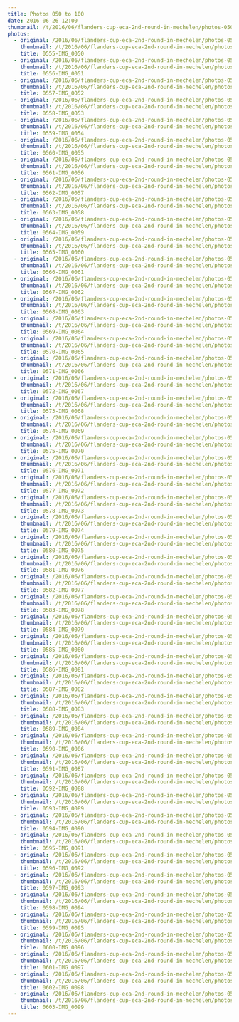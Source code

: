 ```yaml
---
title: Photos 050 to 100
date: 2016-06-26 12:00
thumbnail: /t/2016/06/flanders-cup-eca-2nd-round-in-mechelen/photos-050-to-100/0555-img_0050.jpg
photos:
  - original: /2016/06/flanders-cup-eca-2nd-round-in-mechelen/photos-050-to-100/0555-img_0050.jpg
    thumbnail: /t/2016/06/flanders-cup-eca-2nd-round-in-mechelen/photos-050-to-100/0555-img_0050.jpg
    title: 0555-IMG_0050
  - original: /2016/06/flanders-cup-eca-2nd-round-in-mechelen/photos-050-to-100/0556-img_0051.jpg
    thumbnail: /t/2016/06/flanders-cup-eca-2nd-round-in-mechelen/photos-050-to-100/0556-img_0051.jpg
    title: 0556-IMG_0051
  - original: /2016/06/flanders-cup-eca-2nd-round-in-mechelen/photos-050-to-100/0557-img_0052.jpg
    thumbnail: /t/2016/06/flanders-cup-eca-2nd-round-in-mechelen/photos-050-to-100/0557-img_0052.jpg
    title: 0557-IMG_0052
  - original: /2016/06/flanders-cup-eca-2nd-round-in-mechelen/photos-050-to-100/0558-img_0053.jpg
    thumbnail: /t/2016/06/flanders-cup-eca-2nd-round-in-mechelen/photos-050-to-100/0558-img_0053.jpg
    title: 0558-IMG_0053
  - original: /2016/06/flanders-cup-eca-2nd-round-in-mechelen/photos-050-to-100/0559-img_0054.jpg
    thumbnail: /t/2016/06/flanders-cup-eca-2nd-round-in-mechelen/photos-050-to-100/0559-img_0054.jpg
    title: 0559-IMG_0054
  - original: /2016/06/flanders-cup-eca-2nd-round-in-mechelen/photos-050-to-100/0560-img_0055.jpg
    thumbnail: /t/2016/06/flanders-cup-eca-2nd-round-in-mechelen/photos-050-to-100/0560-img_0055.jpg
    title: 0560-IMG_0055
  - original: /2016/06/flanders-cup-eca-2nd-round-in-mechelen/photos-050-to-100/0561-img_0056.jpg
    thumbnail: /t/2016/06/flanders-cup-eca-2nd-round-in-mechelen/photos-050-to-100/0561-img_0056.jpg
    title: 0561-IMG_0056
  - original: /2016/06/flanders-cup-eca-2nd-round-in-mechelen/photos-050-to-100/0562-img_0057.jpg
    thumbnail: /t/2016/06/flanders-cup-eca-2nd-round-in-mechelen/photos-050-to-100/0562-img_0057.jpg
    title: 0562-IMG_0057
  - original: /2016/06/flanders-cup-eca-2nd-round-in-mechelen/photos-050-to-100/0563-img_0058.jpg
    thumbnail: /t/2016/06/flanders-cup-eca-2nd-round-in-mechelen/photos-050-to-100/0563-img_0058.jpg
    title: 0563-IMG_0058
  - original: /2016/06/flanders-cup-eca-2nd-round-in-mechelen/photos-050-to-100/0564-img_0059.jpg
    thumbnail: /t/2016/06/flanders-cup-eca-2nd-round-in-mechelen/photos-050-to-100/0564-img_0059.jpg
    title: 0564-IMG_0059
  - original: /2016/06/flanders-cup-eca-2nd-round-in-mechelen/photos-050-to-100/0565-img_0060.jpg
    thumbnail: /t/2016/06/flanders-cup-eca-2nd-round-in-mechelen/photos-050-to-100/0565-img_0060.jpg
    title: 0565-IMG_0060
  - original: /2016/06/flanders-cup-eca-2nd-round-in-mechelen/photos-050-to-100/0566-img_0061.jpg
    thumbnail: /t/2016/06/flanders-cup-eca-2nd-round-in-mechelen/photos-050-to-100/0566-img_0061.jpg
    title: 0566-IMG_0061
  - original: /2016/06/flanders-cup-eca-2nd-round-in-mechelen/photos-050-to-100/0567-img_0062.jpg
    thumbnail: /t/2016/06/flanders-cup-eca-2nd-round-in-mechelen/photos-050-to-100/0567-img_0062.jpg
    title: 0567-IMG_0062
  - original: /2016/06/flanders-cup-eca-2nd-round-in-mechelen/photos-050-to-100/0568-img_0063.jpg
    thumbnail: /t/2016/06/flanders-cup-eca-2nd-round-in-mechelen/photos-050-to-100/0568-img_0063.jpg
    title: 0568-IMG_0063
  - original: /2016/06/flanders-cup-eca-2nd-round-in-mechelen/photos-050-to-100/0569-img_0064.jpg
    thumbnail: /t/2016/06/flanders-cup-eca-2nd-round-in-mechelen/photos-050-to-100/0569-img_0064.jpg
    title: 0569-IMG_0064
  - original: /2016/06/flanders-cup-eca-2nd-round-in-mechelen/photos-050-to-100/0570-img_0065.jpg
    thumbnail: /t/2016/06/flanders-cup-eca-2nd-round-in-mechelen/photos-050-to-100/0570-img_0065.jpg
    title: 0570-IMG_0065
  - original: /2016/06/flanders-cup-eca-2nd-round-in-mechelen/photos-050-to-100/0571-img_0066.jpg
    thumbnail: /t/2016/06/flanders-cup-eca-2nd-round-in-mechelen/photos-050-to-100/0571-img_0066.jpg
    title: 0571-IMG_0066
  - original: /2016/06/flanders-cup-eca-2nd-round-in-mechelen/photos-050-to-100/0572-img_0067.jpg
    thumbnail: /t/2016/06/flanders-cup-eca-2nd-round-in-mechelen/photos-050-to-100/0572-img_0067.jpg
    title: 0572-IMG_0067
  - original: /2016/06/flanders-cup-eca-2nd-round-in-mechelen/photos-050-to-100/0573-img_0068.jpg
    thumbnail: /t/2016/06/flanders-cup-eca-2nd-round-in-mechelen/photos-050-to-100/0573-img_0068.jpg
    title: 0573-IMG_0068
  - original: /2016/06/flanders-cup-eca-2nd-round-in-mechelen/photos-050-to-100/0574-img_0069.jpg
    thumbnail: /t/2016/06/flanders-cup-eca-2nd-round-in-mechelen/photos-050-to-100/0574-img_0069.jpg
    title: 0574-IMG_0069
  - original: /2016/06/flanders-cup-eca-2nd-round-in-mechelen/photos-050-to-100/0575-img_0070.jpg
    thumbnail: /t/2016/06/flanders-cup-eca-2nd-round-in-mechelen/photos-050-to-100/0575-img_0070.jpg
    title: 0575-IMG_0070
  - original: /2016/06/flanders-cup-eca-2nd-round-in-mechelen/photos-050-to-100/0576-img_0071.jpg
    thumbnail: /t/2016/06/flanders-cup-eca-2nd-round-in-mechelen/photos-050-to-100/0576-img_0071.jpg
    title: 0576-IMG_0071
  - original: /2016/06/flanders-cup-eca-2nd-round-in-mechelen/photos-050-to-100/0577-img_0072.jpg
    thumbnail: /t/2016/06/flanders-cup-eca-2nd-round-in-mechelen/photos-050-to-100/0577-img_0072.jpg
    title: 0577-IMG_0072
  - original: /2016/06/flanders-cup-eca-2nd-round-in-mechelen/photos-050-to-100/0578-img_0073.jpg
    thumbnail: /t/2016/06/flanders-cup-eca-2nd-round-in-mechelen/photos-050-to-100/0578-img_0073.jpg
    title: 0578-IMG_0073
  - original: /2016/06/flanders-cup-eca-2nd-round-in-mechelen/photos-050-to-100/0579-img_0074.jpg
    thumbnail: /t/2016/06/flanders-cup-eca-2nd-round-in-mechelen/photos-050-to-100/0579-img_0074.jpg
    title: 0579-IMG_0074
  - original: /2016/06/flanders-cup-eca-2nd-round-in-mechelen/photos-050-to-100/0580-img_0075.jpg
    thumbnail: /t/2016/06/flanders-cup-eca-2nd-round-in-mechelen/photos-050-to-100/0580-img_0075.jpg
    title: 0580-IMG_0075
  - original: /2016/06/flanders-cup-eca-2nd-round-in-mechelen/photos-050-to-100/0581-img_0076.jpg
    thumbnail: /t/2016/06/flanders-cup-eca-2nd-round-in-mechelen/photos-050-to-100/0581-img_0076.jpg
    title: 0581-IMG_0076
  - original: /2016/06/flanders-cup-eca-2nd-round-in-mechelen/photos-050-to-100/0582-img_0077.jpg
    thumbnail: /t/2016/06/flanders-cup-eca-2nd-round-in-mechelen/photos-050-to-100/0582-img_0077.jpg
    title: 0582-IMG_0077
  - original: /2016/06/flanders-cup-eca-2nd-round-in-mechelen/photos-050-to-100/0583-img_0078.jpg
    thumbnail: /t/2016/06/flanders-cup-eca-2nd-round-in-mechelen/photos-050-to-100/0583-img_0078.jpg
    title: 0583-IMG_0078
  - original: /2016/06/flanders-cup-eca-2nd-round-in-mechelen/photos-050-to-100/0584-img_0079.jpg
    thumbnail: /t/2016/06/flanders-cup-eca-2nd-round-in-mechelen/photos-050-to-100/0584-img_0079.jpg
    title: 0584-IMG_0079
  - original: /2016/06/flanders-cup-eca-2nd-round-in-mechelen/photos-050-to-100/0585-img_0080.jpg
    thumbnail: /t/2016/06/flanders-cup-eca-2nd-round-in-mechelen/photos-050-to-100/0585-img_0080.jpg
    title: 0585-IMG_0080
  - original: /2016/06/flanders-cup-eca-2nd-round-in-mechelen/photos-050-to-100/0586-img_0081.jpg
    thumbnail: /t/2016/06/flanders-cup-eca-2nd-round-in-mechelen/photos-050-to-100/0586-img_0081.jpg
    title: 0586-IMG_0081
  - original: /2016/06/flanders-cup-eca-2nd-round-in-mechelen/photos-050-to-100/0587-img_0082.jpg
    thumbnail: /t/2016/06/flanders-cup-eca-2nd-round-in-mechelen/photos-050-to-100/0587-img_0082.jpg
    title: 0587-IMG_0082
  - original: /2016/06/flanders-cup-eca-2nd-round-in-mechelen/photos-050-to-100/0588-img_0083.jpg
    thumbnail: /t/2016/06/flanders-cup-eca-2nd-round-in-mechelen/photos-050-to-100/0588-img_0083.jpg
    title: 0588-IMG_0083
  - original: /2016/06/flanders-cup-eca-2nd-round-in-mechelen/photos-050-to-100/0589-img_0084.jpg
    thumbnail: /t/2016/06/flanders-cup-eca-2nd-round-in-mechelen/photos-050-to-100/0589-img_0084.jpg
    title: 0589-IMG_0084
  - original: /2016/06/flanders-cup-eca-2nd-round-in-mechelen/photos-050-to-100/0590-img_0086.jpg
    thumbnail: /t/2016/06/flanders-cup-eca-2nd-round-in-mechelen/photos-050-to-100/0590-img_0086.jpg
    title: 0590-IMG_0086
  - original: /2016/06/flanders-cup-eca-2nd-round-in-mechelen/photos-050-to-100/0591-img_0087.jpg
    thumbnail: /t/2016/06/flanders-cup-eca-2nd-round-in-mechelen/photos-050-to-100/0591-img_0087.jpg
    title: 0591-IMG_0087
  - original: /2016/06/flanders-cup-eca-2nd-round-in-mechelen/photos-050-to-100/0592-img_0088.jpg
    thumbnail: /t/2016/06/flanders-cup-eca-2nd-round-in-mechelen/photos-050-to-100/0592-img_0088.jpg
    title: 0592-IMG_0088
  - original: /2016/06/flanders-cup-eca-2nd-round-in-mechelen/photos-050-to-100/0593-img_0089.jpg
    thumbnail: /t/2016/06/flanders-cup-eca-2nd-round-in-mechelen/photos-050-to-100/0593-img_0089.jpg
    title: 0593-IMG_0089
  - original: /2016/06/flanders-cup-eca-2nd-round-in-mechelen/photos-050-to-100/0594-img_0090.jpg
    thumbnail: /t/2016/06/flanders-cup-eca-2nd-round-in-mechelen/photos-050-to-100/0594-img_0090.jpg
    title: 0594-IMG_0090
  - original: /2016/06/flanders-cup-eca-2nd-round-in-mechelen/photos-050-to-100/0595-img_0091.jpg
    thumbnail: /t/2016/06/flanders-cup-eca-2nd-round-in-mechelen/photos-050-to-100/0595-img_0091.jpg
    title: 0595-IMG_0091
  - original: /2016/06/flanders-cup-eca-2nd-round-in-mechelen/photos-050-to-100/0596-img_0092.jpg
    thumbnail: /t/2016/06/flanders-cup-eca-2nd-round-in-mechelen/photos-050-to-100/0596-img_0092.jpg
    title: 0596-IMG_0092
  - original: /2016/06/flanders-cup-eca-2nd-round-in-mechelen/photos-050-to-100/0597-img_0093.jpg
    thumbnail: /t/2016/06/flanders-cup-eca-2nd-round-in-mechelen/photos-050-to-100/0597-img_0093.jpg
    title: 0597-IMG_0093
  - original: /2016/06/flanders-cup-eca-2nd-round-in-mechelen/photos-050-to-100/0598-img_0094.jpg
    thumbnail: /t/2016/06/flanders-cup-eca-2nd-round-in-mechelen/photos-050-to-100/0598-img_0094.jpg
    title: 0598-IMG_0094
  - original: /2016/06/flanders-cup-eca-2nd-round-in-mechelen/photos-050-to-100/0599-img_0095.jpg
    thumbnail: /t/2016/06/flanders-cup-eca-2nd-round-in-mechelen/photos-050-to-100/0599-img_0095.jpg
    title: 0599-IMG_0095
  - original: /2016/06/flanders-cup-eca-2nd-round-in-mechelen/photos-050-to-100/0600-img_0096.jpg
    thumbnail: /t/2016/06/flanders-cup-eca-2nd-round-in-mechelen/photos-050-to-100/0600-img_0096.jpg
    title: 0600-IMG_0096
  - original: /2016/06/flanders-cup-eca-2nd-round-in-mechelen/photos-050-to-100/0601-img_0097.jpg
    thumbnail: /t/2016/06/flanders-cup-eca-2nd-round-in-mechelen/photos-050-to-100/0601-img_0097.jpg
    title: 0601-IMG_0097
  - original: /2016/06/flanders-cup-eca-2nd-round-in-mechelen/photos-050-to-100/0602-img_0098.jpg
    thumbnail: /t/2016/06/flanders-cup-eca-2nd-round-in-mechelen/photos-050-to-100/0602-img_0098.jpg
    title: 0602-IMG_0098
  - original: /2016/06/flanders-cup-eca-2nd-round-in-mechelen/photos-050-to-100/0603-img_0099.jpg
    thumbnail: /t/2016/06/flanders-cup-eca-2nd-round-in-mechelen/photos-050-to-100/0603-img_0099.jpg
    title: 0603-IMG_0099
---
```

